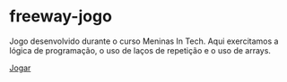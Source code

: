 # freeway-jogo
Jogo desenvolvido durante o curso Meninas In Tech. Aqui exercitamos a lógica de programação, o uso de laços de repetição e o uso de arrays.

[Jogar](https://jeannads.github.io/freeway-jogo/)
